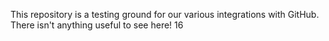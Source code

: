This repository is a testing ground for our various integrations with GitHub. There isn't anything useful to see here!
16
